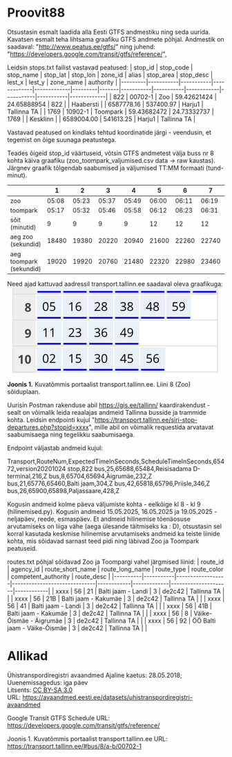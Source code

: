 # Proovit88
Otsustasin esmalt laadida alla Eesti GTFS andmestiku ning seda uurida. Kavatsen esmalt teha lihtsama graafiku GTFS andmete põhjal. Andmestik on saadaval: "http://www.peatus.ee/gtfs/" ning juhend: "https://developers.google.com/transit/gtfs/reference/",


Leidsin stops.txt failist vastavad peatused:
| stop_id | stop_code | stop_name | stop_lat    | stop_lon    | zone_id | alias | stop_area | stop_desc | lest_x     | lest_y    | zone_name | authority   |
|---------|-----------|-----------|-------------|-------------|---------|-------|-----------|-----------|------------|-----------|-----------|-------------|
| 822     | 00702-1   | Zoo       | 59.42621424 | 24.65888954 | 822     |       | Haabersti |           | 6587778.16 | 537400.97 | Harju1    | Tallinna TA |
| 1769    | 10902-1   | Toompark  | 59.43682472 | 24.73332737 | 1769    |       | Kesklinn  |           | 6589004.00 | 541613.25 | Harju1    | Tallinna TA |

Vastavad peatused on kindlaks tehtud koordinatide järgi - veendusin, et tegemist on õige suunaga peatustega.




Teades õigeid stop_id väärtuseid, võtsin GTFS andmetest välja buss nr 8 kohta käiva graafiku (zoo_toompark_valjumised.csv data -> raw kaustas).
Järgnev graafik tõlgendab saabumised ja väljumised TT:MM formaati (tund-minut).

|  | 1 | 2 | 3 | 4 | 5 | 6 | 7 | 8 | 9 | 10 | 11 | 12 | 13 | 14 | 15 | 16 | 17 | 18 | 19 | 20 | 21 | 22 | 23 | 24 | 25 | 26 | 27 | 28 | 29 | 30 | 31 | 32 | 33 | 34 | 35 | 36 | 37 | 38 | 39 | 40 | 41 | 42 | 43 | 44 | 45 | 46 | 47 | 48 | 49 | 50 | 51 | 52 | 53 | 54 | 55 | 56 | 57 | 58 | 59 | 60 | 61 | 62 | 63 | 64 | 65 | 66 | 67 | 68 | 69 | 70 | 71 | 72 | 73 | 74 | 75 | 76 | 77 | 78 | 79 | 80 | 81 | 82 | 83 | 84 | 85 | 86 | 87 | 88 | 89 |
| - | --- | --- | --- | --- | --- | --- | --- | --- | --- | --- | --- | --- | --- | --- | --- | --- | --- | --- | --- | --- | --- | --- | --- | --- | --- | --- | --- | --- | --- | --- | --- | --- | --- | --- | --- | --- | --- | --- | --- | --- | --- | --- | --- | --- | --- | --- | --- | --- | --- | --- | --- | --- | --- | --- | --- | --- | --- | --- | --- | --- | --- | --- | --- | --- | --- | --- | --- | --- | --- | --- | --- | --- | --- | --- | --- | --- | --- | --- | --- | --- | --- | --- | --- | --- | --- | --- | --- | --- | --- |
| zoo | 05:08 | 05:23 | 05:37 | 05:49 | 06:00 | 06:11 | 06:19 | 06:27 | 06:35 | 06:43 | 06:51 | 07:00 | 07:09 | 07:17 | 07:26 | 07:35 | 07:45 | 07:54 | 08:05 | 08:16 | 08:28 | 08:38 | 08:48 | 08:59 | 09:11 | 09:23 | 09:36 | 09:49 | 10:02 | 10:15 | 10:30 | 10:45 | 10:56 | 11:10 | 11:24 | 11:38 | 11:52 | 12:06 | 12:20 | 12:33 | 12:47 | 13:01 | 13:15 | 13:29 | 13:43 | 13:57 | 14:10 | 14:22 | 14:33 | 14:44 | 14:57 | 15:06 | 15:16 | 15:26 | 15:36 | 15:47 | 15:57 | 16:07 | 16:16 | 16:26 | 16:38 | 16:51 | 17:03 | 17:15 | 17:26 | 17:37 | 17:48 | 18:01 | 18:14 | 18:27 | 18:41 | 18:56 | 19:10 | 19:25 | 19:40 | 19:54 | 20:08 | 20:23 | 20:38 | 20:54 | 21:09 | 21:25 | 21:42 | 21:59 | 22:16 | 22:32 | 22:49 | 23:06 | 23:26 |
| toompark | 05:17 | 05:32 | 05:46 | 05:58 | 06:12 | 06:23 | 06:31 | 06:39 | 06:47 | 06:55 | 07:03 | 07:13 | 07:22 | 07:30 | 07:39 | 07:48 | 07:58 | 08:07 | 08:18 | 08:30 | 08:41 | 08:51 | 09:01 | 09:12 | 09:24 | 09:36 | 09:49 | 10:02 | 10:15 | 10:28 | 10:43 | 10:58 | 11:09 | 11:23 | 11:37 | 11:51 | 12:05 | 12:19 | 12:33 | 12:46 | 13:00 | 13:14 | 13:28 | 13:42 | 13:56 | 14:11 | 14:24 | 14:36 | 14:47 | 14:58 | 15:11 | 15:20 | 15:30 | 15:40 | 15:50 | 16:01 | 16:12 | 16:22 | 16:31 | 16:41 | 16:53 | 17:06 | 17:18 | 17:30 | 17:41 | 17:52 | 18:03 | 18:16 | 18:29 | 18:40 | 18:54 | 19:09 | 19:23 | 19:38 | 19:53 | 20:06 | 20:20 | 20:35 | 20:50 | 21:06 | 21:21 | 21:37 | 21:54 | 22:10 | 22:27 | 22:43 | 23:00 | 23:16 | 23:35 |
| sõit (minutid) | 9 | 9 | 9 | 9 | 12 | 12 | 12 | 12 | 12 | 12 | 12 | 13 | 13 | 13 | 13 | 13 | 13 | 13 | 13 | 14 | 13 | 13 | 13 | 13 | 13 | 13 | 13 | 13 | 13 | 13 | 13 | 13 | 13 | 13 | 13 | 13 | 13 | 13 | 13 | 13 | 13 | 13 | 13 | 13 | 13 | 14 | 14 | 14 | 14 | 14 | 14 | 14 | 14 | 14 | 14 | 14 | 15 | 15 | 15 | 15 | 15 | 15 | 15 | 15 | 15 | 15 | 15 | 15 | 15 | 13 | 13 | 13 | 13 | 13 | 13 | 12 | 12 | 12 | 12 | 12 | 12 | 12 | 12 | 11 | 11 | 11 | 11 | 10 | 9 |
| aeg zoo (sekundid) | 18480 | 19380 | 20220 | 20940 | 21600 | 22260 | 22740 | 23220 | 23700 | 24180 | 24660 | 25200 | 25740 | 26220 | 26760 | 27300 | 27900 | 28440 | 29100 | 29760 | 30480 | 31080 | 31680 | 32340 | 33060 | 33780 | 34560 | 35340 | 36120 | 36900 | 37800 | 38700 | 39360 | 40200 | 41040 | 41880 | 42720 | 43560 | 44400 | 45180 | 46020 | 46860 | 47700 | 48540 | 49380 | 50220 | 51000 | 51720 | 52380 | 53040 | 53820 | 54360 | 54960 | 55560 | 56160 | 56820 | 57420 | 58020 | 58560 | 59160 | 59880 | 60660 | 61380 | 62100 | 62760 | 63420 | 64080 | 64860 | 65640 | 66420 | 67260 | 68160 | 69000 | 69900 | 70800 | 71640 | 72480 | 73380 | 74280 | 75240 | 76140 | 77100 | 78120 | 79140 | 80160 | 81120 | 82140 | 83160 | 84360 |
| aeg toompark (sekundid) | 19020 | 19920 | 20760 | 21480 | 22320 | 22980 | 23460 | 23940 | 24420 | 24900 | 25380 | 25980 | 26520 | 27000 | 27540 | 28080 | 28680 | 29220 | 29880 | 30600 | 31260 | 31860 | 32460 | 33120 | 33840 | 34560 | 35340 | 36120 | 36900 | 37680 | 38580 | 39480 | 40140 | 40980 | 41820 | 42660 | 43500 | 44340 | 45180 | 45960 | 46800 | 47640 | 48480 | 49320 | 50160 | 51060 | 51840 | 52560 | 53220 | 53880 | 54660 | 55200 | 55800 | 56400 | 57000 | 57660 | 58320 | 58920 | 59460 | 60060 | 60780 | 61560 | 62280 | 63000 | 63660 | 64320 | 64980 | 65760 | 66540 | 67200 | 68040 | 68940 | 69780 | 70680 | 71580 | 72360 | 73200 | 74100 | 75000 | 75960 | 76860 | 77820 | 78840 | 79800 | 80820 | 81780 | 82800 | 83760 | 84900 |

Need ajad kattuvad aadressil transport.tallinn.ee saadaval oleva graafikuga:
![Joonis 1. Kuvatõmmis portaalist transport.tallinn.ee. Liini 8 (Zoo) sõiduplaan](tltgraafikzoo.png)

**Joonis 1.** Kuvatõmmis portaalist transport.tallinn.ee. Liini 8 (Zoo) sõiduplaan.

Uurisin Postman rakenduse abil https://gis.ee/tallinn/ kaardirakendust - sealt on võimalik leida reaalajas andmeid Tallinna busside ja trammide kohta. 
Leidsin endpointi kujul "https://transport.tallinn.ee/siri-stop-departures.php?stopid=xxxx", mille abil on võimalik requestida arvatavat saabumisaega ning tegelikku saabumisaega.


Endpoint väljastab andmeid kujul:

Transport,RouteNum,ExpectedTimeInSeconds,ScheduleTimeInSeconds,65472,version20201024
stop,822
bus,25,65688,65484,Reisisadama D-terminal,216,Z
bus,8,65704,65694,Äigrumäe,232,Z
bus,21,65776,65460,Balti jaam,304,Z
bus,42,65818,65796,Priisle,346,Z
bus,26,65900,65898,Paljassaare,428,Z

Kogusin andmeid kolme päeva väljumiste kohta - eelkõige kl 8 - kl 9 (hilinemised.py). Kogusin andmeid 15.05.2025, 16.05.2025 ja 19.05.2025 - neljapäev, reede, esmaspäev. Et andmeid hilinemise tõenäosuse arvutamiseks on liiga vähe (aega ülesande täitmiseks ka : D), otsustasin sel korral kasutada keskmise hilinemise arvutamiseks andmeid ka teiste liinide kohta, mis sõidavad sarnast teed pidi ning läbivad Zoo ja Toompark peatuseid.

routes.txt põhjal sõidavad Zoo ja Toompargi vahel järgmised liinid:
| route_id | agency_id | route_short_name | route_long_name              | route_type | route_color | competent_authority | route_desc |
|----------|-----------|------------------|------------------------------|------------|-------------|---------------------|------------|
| xxxx     | 56        | 21               | Balti jaam - Landi           | 3          | de2c42      | Tallinna TA         |            |
| xxxx     | 56        | 21B              | Balti jaam - Kakumäe         | 3          | de2c42      | Tallinna TA         |            |
| xxxx     | 56        | 41               | Balti jaam - Landi           | 3          | de2c42      | Tallinna TA         |            |
| xxxx     | 56        | 41B              | Balti jaam - Kakumäe         | 3          | de2c42      | Tallinna TA         |            |
| xxxx     | 56        | 8                | Väike-Õismäe - Äigrumäe      | 3          | de2c42      | Tallinna TA         |            |
| xxxx     | 56        | 92               | ÖÖ Balti jaam - Väike-Õismäe | 3          | de2c42      | Tallinna TA         |            |



# Allikad
Ühistranspordiregistri avaandmed
Ajaline kaetus: 28.05.2018; Uuenemissagedus: iga päev  
Litsents: [CC BY-SA 3.0](https://creativecommons.org/licenses/by-sa/3.0/ee/deed.et)  
URL: https://avaandmed.eesti.ee/datasets/uhistranspordiregistri-avaandmed

Google Transit GTFS Schedule
URL: https://developers.google.com/transit/gtfs/reference/

Joonis 1. Kuvatõmmis portaalist transport.tallinn.ee
URL: https://transport.tallinn.ee/#bus/8/a-b/00702-1
